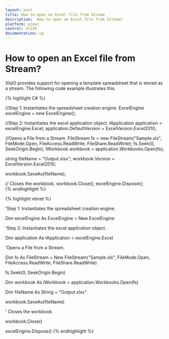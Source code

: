 ```yaml
---
layout: post
title: How to open an Excel file from Stream 
description:  How to open an Excel file from Stream?
platform: ejmvc
control: XlsIO	
documentation: ug
---
```


# How to open an Excel file from Stream?

XlsIO provides support for opening a template spreadsheet that is stored as a stream. The following code example illustrates this.

 
 
{% highlight C# %}

  
//Step 1: Instantiates the spreadsheet creation engine.
ExcelEngine excelEngine = new ExcelEngine();

//Step 2: Instantiates the excel application object.
IApplication application = excelEngine.Excel;
application.DefaultVersion = ExcelVersion.Excel2010;
 
//Opens a File from a Stream.
FileStream fs = new FileStream("Sample.xls", FileMode.Open, FileAccess.ReadWrite, FileShare.ReadWrite);
fs.Seek(0, SeekOrigin.Begin);
IWorkbook workbook = application.Workbooks.Open(fs);
 
string fileName = "Output.xlsx";
workbook.Version = ExcelVersion.Excel2010;
 
workbook.SaveAs(fileName);
 
// Closes the workbook.
workbook.Close();
excelEngine.Dispose();  
{% endhighlight %}    


{% highlight vbnet %}
 
'Step 1: Instantiates the spreadsheet creation engine.

Dim excelEngine As ExcelEngine = New ExcelEngine

 

'Step 2: Instantiates the excel application object.

Dim application As IApplication = excelEngine.Excel

 

'Opens a File from a Stream.

Dim fs As FileStream = New FileStream("Sample.xls", FileMode.Open, FileAccess.ReadWrite, FileShare.ReadWrite)

fs.Seek(0, SeekOrigin.Begin)

Dim workbook As IWorkbook = application.Workbooks.Open(fs)

 

Dim fileName As String = "Output.xlsx"

workbook.SaveAs(fileName)

 

' Closes the workbook.

workbook.Close()

excelEngine.Dispose()
{% endhighlight %}


